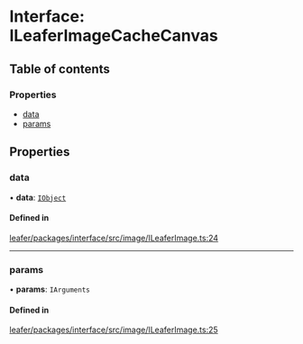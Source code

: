 # Interface: ILeaferImageCacheCanvas

## Table of contents

### Properties

- [data](ILeaferImageCacheCanvas.md#data)
- [params](ILeaferImageCacheCanvas.md#params)

## Properties

### data

• **data**: [`IObject`](IObject.md)

#### Defined in

[leafer/packages/interface/src/image/ILeaferImage.ts:24](https://github.com/leaferjs/leafer/blob/8d161c2/packages/interface/src/image/ILeaferImage.ts#L24)

___

### params

• **params**: `IArguments`

#### Defined in

[leafer/packages/interface/src/image/ILeaferImage.ts:25](https://github.com/leaferjs/leafer/blob/8d161c2/packages/interface/src/image/ILeaferImage.ts#L25)
